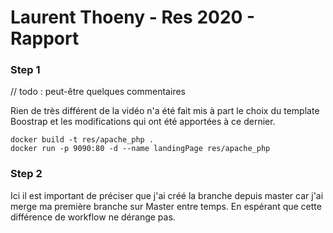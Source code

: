 # Laurent Thoeny - Res 2020 - Rapport

### Step 1

// todo : peut-être quelques commentaires

Rien de très différent de la vidéo n'a été fait mis à part le choix du template Boostrap et les modifications qui ont été apportées à ce dernier.

```
docker build -t res/apache_php .
docker run -p 9090:80 -d --name landingPage res/apache_php
```

### Step 2

Ici il est important de préciser que j'ai créé la branche depuis master car j'ai merge ma première branche sur Master entre temps. En espérant que cette différence de workflow ne dérange pas.

